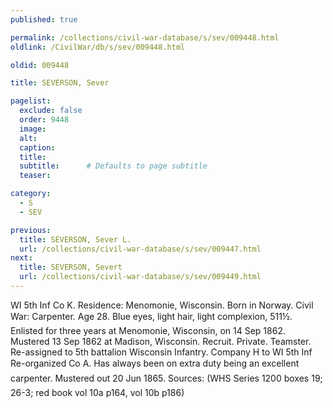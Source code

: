 ```yaml
---
published: true

permalink: /collections/civil-war-database/s/sev/009448.html
oldlink: /CivilWar/db/s/sev/009448.html

oldid: 009448

title: SEVERSON, Sever

pagelist:
  exclude: false
  order: 9448
  image: 
  alt:
  caption:
  title:
  subtitle:      # Defaults to page subtitle
  teaser:

category: 
  - S 
  - SEV

previous:
  title: SEVERSON, Sever L.
  url: /collections/civil-war-database/s/sev/009447.html  
next:
  title: SEVERSON, Severt
  url: /collections/civil-war-database/s/sev/009449.html   
---
```

WI 5th Inf Co K. Residence: Menomonie, Wisconsin. Born in Norway. Civil War: Carpenter. Age 28. Blue eyes, light hair, light complexion, 5&#146;11&frac12;&#148;. Enlisted for three years at Menomonie, Wisconsin, on 14 Sep 1862. Mustered 13 Sep 1862 at Madison, Wisconsin. Recruit. Private. Teamster. Re-assigned to 5th battalion Wisconsin Infantry. Company H to WI 5th Inf Re-organized Co A. &#147;Has always been on extra duty being an excellent carpenter.&#148; Mustered out 20 Jun 1865. Sources: (WHS Series 1200 boxes 19; 26-3; red book vol 10a p164, vol 10b p186)